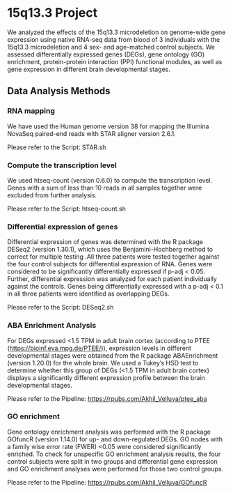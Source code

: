 # 15q13.3 Project
We analyzed the effects of the 15q13.3 microdeletion on genome-wide gene expression using native RNA-seq data from blood of 3 individuals with the 15q13.3 microdeletion and 4 sex- and age-matched control subjects. We assessed differentially expressed genes (DEGs), gene ontology (GO) enrichment, protein-protein interaction (PPI) functional modules, as well as gene expression in different brain developmental stages.
## Data Analysis Methods
### RNA mapping
We have used the Human genome version 38 for mapping the Illumina NovaSeq paired-end reads with STAR aligner version 2.6.1. 

Please refer to the Script: STAR.sh
### Compute the transcription level
We used htseq-count (version 0.6.0) to compute the transcription level. Genes with a sum of less than 10 reads in all samples together were excluded from further analysis.

Please refer to the Script: htseq-count.sh

### Differential expression of genes 
Differential expression of genes was determined with the R package DESeq2 (version 1.30.1), which uses the Benjamini-Hochberg method to correct for multiple testing .All three patients were tested together against the four control subjects for differential expression of RNA. Genes were considered to be significantly differentially expressed if p-adj < 0.05. Further, differential expression was analyzed for each patient individually against the controls. Genes being differentially expressed with a p-adj < 0.1 in all three patients were identified as overlapping DEGs.

Please refer to the Script: DESeq2.sh
###  ABA Enrichment Analysis
For DEGs expressed <1.5 TPM in adult brain cortex (according to PTEE (https://bioinf.eva.mpg.de/PTEE/)), expression levels in different developmental stages were obtained from the R package ABAEnrichment (version 1.20.0) for the whole brain. 
We used a Tukey’s HSD test to determine whether this group of DEGs (<1.5 TPM in adult brain cortex) displays a significantly different expression profile between the brain developmental stages.

Please refer to the Pipeline: https://rpubs.com/Akhil_Velluva/ptee_aba

### GO enrichment
Gene ontology enrichment analysis was performed with the R package GOfuncR (version 1.14.0) for up- and down-regulated DEGs. GO nodes with a family wise error rate (FWER) <0.05 were considered significantly enriched. To check for unspecific GO enrichment analysis results, the four control subjects were split in two groups and differential gene expression and GO enrichment analyses were performed for those two control groups.

Please refer to the Pipeline: https://rpubs.com/Akhil_Velluva/GOfuncR


